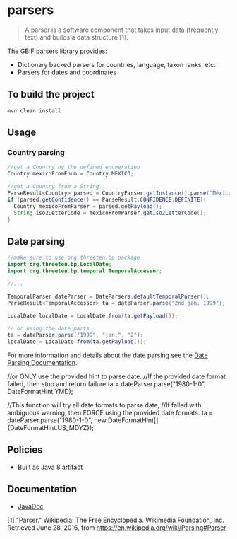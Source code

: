 # parsers

> A parser is a software component that takes input data (frequently text) and builds a data structure [1].


The GBIF parsers library provides:
 * Dictionary backed parsers for countries, language, taxon ranks, etc.
 * Parsers for dates and coordinates

## To build the project
```
mvn clean install
```

## Usage
### Country parsing
```java
//get a Country by the defined enumeration
Country mexicoFromEnum = Country.MEXICO;

//get a Country from a String
ParseResult<Country> parsed = CountryParser.getInstance().parse("México");
if (parsed.getConfidence() == ParseResult.CONFIDENCE.DEFINITE){
  Country mexicoFromParser = parsed.getPayload();
  String iso2LetterCode = mexicoFromParser.getIso2LetterCode();
}

```

## Date parsing

```java
//make sure to use org.threeten.bp package
import org.threeten.bp.LocalDate;
import org.threeten.bp.temporal.TemporalAccessor;

//...

TemporalParser dateParser = DateParsers.defaultTemporalParser();
ParseResult<TemporalAccessor> ta = dateParser.parse("2nd jan. 1999");

LocalDate localDate = LocalDate.from(ta.getPayload());

// or using the date parts
ta = dateParser.parse("1999", "jan.", "2");
localDate = LocalDate.from(ta.getPayload());
```
For more information and details about the date parsing see the [Date Parsing Documentation](/assets/DateParsingDocumentation.md).

//or ONLY use the provided hint to parse date.
//If the provided date format failed, then stop and return failure
ta = dateParser.parse("1980-1-0", DateFormatHint.YMD);

//This function will try all date formats to parse date, 
//If failed with ambiguous warning, then FORCE using the provided date formats.
ta = dateParser.parse("1980-1-0", new DateFormatHint[]{DateFormatHint.US_MDYZ});



## Policies
 * Built as Java 8 artifact
 
## Documentation
 * [JavaDoc](https://gbif.github.io/parsers/apidocs/)

[1] "Parser." Wikipedia: The Free Encyclopedia. Wikimedia Foundation, Inc. Retrieved June 28, 2016, from <https://en.wikipedia.org/wiki/Parsing#Parser>
